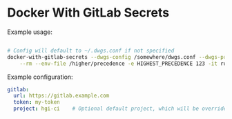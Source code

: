 # Docker With GitLab Secrets

Example usage:
```bash

# Config will default to ~/.dwgs.conf if not specified
docker-with-gitlab-secrets --dwgs-config /somewhere/dwgs.conf --dwgs-project hgi-systems \
    --rm --env-file /higher/precedence -e HIGHEST_PRECEDENCE 123 -it run ubuntu bash
```

Example configuration:
```yml
gitlab:
  url: https://gitlab.example.com
  token: my-token
  project: hgi-ci    # Optional default project, which will be overriden by if `dwgs-project` is specified
```